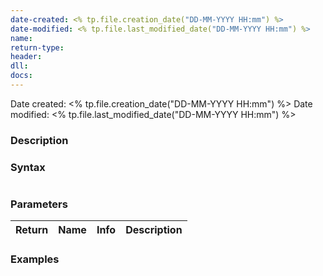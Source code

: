 ```yaml
---
date-created: <% tp.file.creation_date("DD-MM-YYYY HH:mm") %>
date-modified: <% tp.file.last_modified_date("DD-MM-YYYY HH:mm") %>
name: 
return-type: 
header: 
dll: 
docs: 
---
```

Date created: <% tp.file.creation_date("DD-MM-YYYY HH:mm") %>
Date modified: <% tp.file.last_modified_date("DD-MM-YYYY HH:mm") %>

### Description

### Syntax
```c++

```

### Parameters

| Return | Name      | Info         | Description |
| ------ | --------- | ------------ | ----------- |


### Examples


